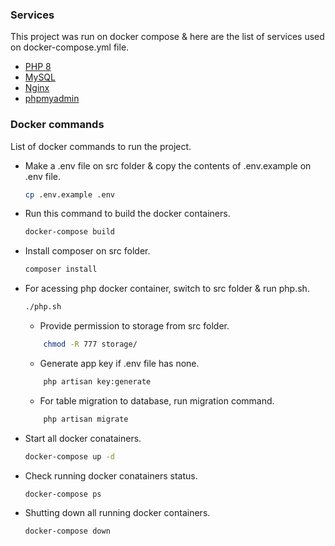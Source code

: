 
### Services

This project was run on docker compose & here are the list of services used on docker-compose.yml file.

* [PHP 8](https://hub.docker.com/_/php)
* [MySQL](https://hub.docker.com/_/mysql)
* [Nginx](https://hub.docker.com/_/nginx)
* [phpmyadmin](https://hub.docker.com/_/phpmyadmin)

### Docker commands

List of docker commands to run the project.

* Make a .env file on src folder & copy the contents of .env.example on .env file.
   ```sh
   cp .env.example .env
   ```
* Run this command to build the docker containers.
   ```sh
   docker-compose build
   ```
* Install composer on src folder.
   ```sh
   composer install
   ```
* For acessing php docker container, switch to src folder & run php.sh.
   ```sh
   ./php.sh
   ```
    * Provide permission to storage from src folder.
    ```sh
        chmod -R 777 storage/ 
    ```
    * Generate app key if .env file has none.
    ```sh
        php artisan key:generate
    ```
    * For table migration to database, run migration command.
    ```sh
        php artisan migrate
    ```
* Start all docker conatainers.
   ```sh
   docker-compose up -d
   ```
* Check running docker conatainers status.
   ```sh
   docker-compose ps
   ```
* Shutting down all running docker containers.
   ```sh
   docker-compose down
   ```
